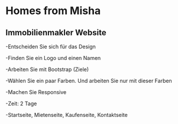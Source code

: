 # Homes from Misha

##  Immobilienmakler Website

-Entscheiden Sie sich für das Design

-Finden Sie ein Logo und einen Namen

-Arbeiten Sie mit Bootstrap  (Ziele)

-Wählen Sie ein paar Farben. Und arbeiten Sie nur mit dieser Farben

-Machen Sie Responsive 

-Zeit: 2 Tage

-Startseite, Mietenseite, Kaufenseite, Kontaktseite 
